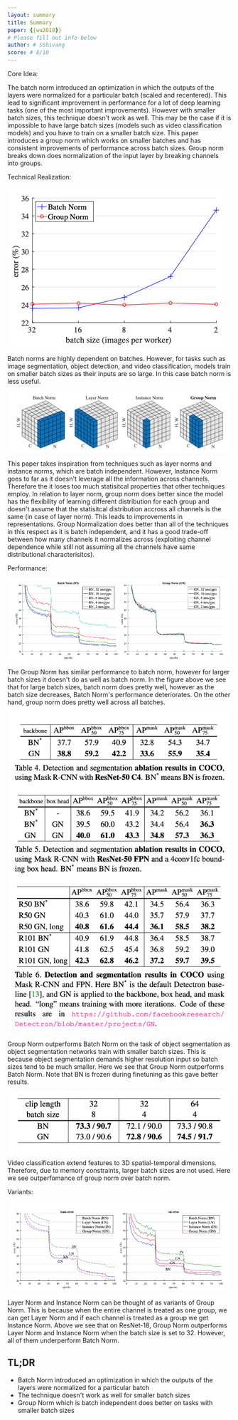```yaml
---
layout: summary
title: Summary
paper: {{wu2018}}
# Please fill out info below
author: # SShivang
score: # 8/10
---
```


Core Idea:

The batch norm introduced an optimization in which the outputs of the layers were normalized for a particular batch (scaled and recentered). This lead to significant improvement in performance for a lot of deep learning tasks (one of the most important improvements). However with smaller batch sizes, this technique doesn't work as well. This may be the case if it is impossible to have large batch sizes (models such as video classification models) and you have to train on a smaller batch size. This paper introduces a group norm which works on smaller batches and has consistent improvements of performance across batch sizes. Group norm breaks down does normalization of the input layer by breaking channels into groups.

Technical Realization:

![Performance of Batch Norm vs Group Norm](wu2018group_2_1.png)

Batch norms are highly dependent on batches. However, for tasks such as image segmentation, object detection, and video classification, models train on smaller batch sizes as their inputs are so large. In this case batch norm is less useful.

![All normalization techniques](wu2018group_2_6.png)

 This paper takes inspiration from techniques such as layer norms and instance norms, which are batch independent. However, Instance Norm goes to far as it doesn't leverage all the information across channels. Therefore the it loses too much statisitcal properties that other techniques employ. In relation to layer norm, group norm does better since the model has the flexibility of learning different distribution for each group and doesn't assume that the statisitcal distribution accross all channels is the same (in case of layer norm). This leads to improvements in representations. Group Normalization does better than all of the techniques in this respect as it is batch independent, and it has a good trade-off between how many channels it normalizes across (exploiting channel dependence while still not assuming all the channels have same distributional characterisitcs).

Performance:

![All normalization techniques on ResNet-18](wu2018group_2_5.png)

The Group Norm has similar performance to batch norm, however for larger batch sizes it doesn't do as well as batch norm. In the figure above we see that for large batch sizes, batch norm does pretty well, however as the
batch size decreases, Batch Norm's performance deteriorates. On the other hand, group norm does pretty well
across all batches.

![Performance improvement on object segmentation](wu2018group_2_3.png)

Group Norm outperforms Batch Norm on the task of object segmentation as object segmentation networks train with smaller batch sizes. This is because object segmentation demands higher resolution input so batch sizes tend to be much smaller. Here we see that Group Norm outperforms Batch Norm. Note that BN is frozen during finetuning as this gave better results.


![Performance improvement on video classification](wu2018group_2_2.png)

Video classification extend features to 3D spatial-temporal dimensions. Therefore, due to memory constraints, larger batch sizes are not used. Here we see outperfomance of group norm over batch norm.

Variants:

![Variants Compared](wu2018group_2_4.png)

Layer Norm and Instance Norm can be thought of as variants of Group Norm. This is because when the entire channel is treated as one group, we can get Layer Norm and if each channel is treated as a group we get Instance Norm. Above we see that on ResNet-18, Group Norm outperforms Layer Norm and Instance Norm when the batch size is set to 32. However, all of them underperform Batch Norm.


## TL;DR
* Batch Norm introduced an optimization in which the outputs of the layers were normalized for a particular batch
* The technique doesn't work as well for smaller batch sizes
* Group Norm which is batch independent does better on tasks with smaller batch sizes
